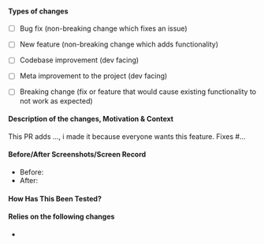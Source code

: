 <!-- Hey there. Thanks for improving LTE Cleaner, and filling out the details. -->

#### Types of changes
<!-- What types of changes does your code introduce? Put an `x` in all the boxes that apply: -->
- [ ] Bug fix (non-breaking change which fixes an issue)
- [ ] New feature (non-breaking change which adds functionality)
- [ ] Codebase improvement (dev facing)
- [ ] Meta improvement to the project (dev facing)
- [ ] Breaking change (fix or feature that would cause existing functionality to not work as expected)


#### Description of the changes, Motivation & Context
<!-- Describe the changes you made in your PR -->
<!-- Why is this change required? What problem does it solve? -->
<!-- If it resolves an open issue, Prefix it with "Fixes" so that GitHub closes them when the PR is merged (note that each "Fixes #" should be in its own item). Also add any other relevant links. -->
This PR adds ..., i made it because everyone wants this feature.
Fixes #...

#### Before/After Screenshots/Screen Record
<!-- If your PR changes the app's UI in any way, please include screenshots or a video showing exactly what changed, so that developers and users can pinpoint it easily. Delete this if it doesn't apply to your PR.-->
- Before:
- After:

#### How Has This Been Tested?
<!-- Please describe in detail how you tested your changes. -->
<!-- Include details of your testing environment, tests ran to see how -->
<!-- your change affects other areas of the code, etc. -->

#### Relies on the following changes
<!-- Delete this if it doesn't apply to your PR. -->
-